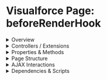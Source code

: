 # Visualforce Page: beforeRenderHook

<details>
<summary>Overview</summary>

## Visualforce Page Overview: beforeRenderHook

The Visualforce page 'beforeRenderHook' displays a list of courses by iterating through a collection provided by the BeforeRenderHookController.

### Purpose of the Page
The main business function of this page is to populate and present available courses to the user.



### Metadata
- **API Version**: 54
- **Label**: Before Render Hook

</details>

<details>
<summary>Controllers / Extensions</summary>

## Key Controllers / Extensions Used
- **Standard Controller**: None
- **Custom Controller**: BeforeRenderHookController
- **Extensions**: 
  None

</details>

<details>
<summary>Properties & Methods</summary>

## Properties
No public properties found in associated Apex controllers/extensions.

## Methods
| Name | Return Type | Parameters | Visibility | Modifiers | Description |
| ------ | ------------- | ------------ | ------------ | ----------- | ------------- |
| `populateCourses` | `void` | `()` | `public` | `None` |  |
| `populateCourses` | `void` | `()` | `public` | `None` |  |

</details>

<details>
<summary>Page Structure</summary>

### Forms
- No `apex:form` detected

### Inputs
- No input bindings (`apex:inputField`, `apex:inputText`, etc.) detected

### Buttons
- No button actions (`apex:commandButton`, `apex:button`, `apex:commandLink`) detected

</details>

<details>
<summary>AJAX Interactions</summary>

- No `apex:actionSupport` components detected

- No `apex:outputPanel` components with an ID detected

</details>

<details>
<summary>Dependencies & Scripts</summary>

### Objects
- No SObject dependencies detected

### Fields
- No field dependencies detected

### Custom Components
- No custom components detected

### Scripts
- No script tags detected

</details>
